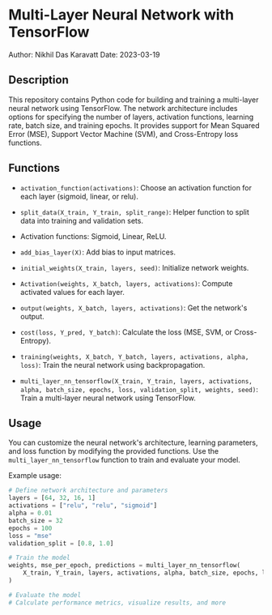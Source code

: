 # Multi-Layer Neural Network with TensorFlow

Author: Nikhil Das Karavatt
Date: 2023-03-19


## Description

This repository contains Python code for building and training a multi-layer neural network using TensorFlow. The network architecture includes options for specifying the number of layers, activation functions, learning rate, batch size, and training epochs. It provides support for Mean Squared Error (MSE), Support Vector Machine (SVM), and Cross-Entropy loss functions.

## Functions

- `activation_function(activations)`: Choose an activation function for each layer (sigmoid, linear, or relu).

- `split_data(X_train, Y_train, split_range)`: Helper function to split data into training and validation sets.

- Activation functions: Sigmoid, Linear, ReLU.

- `add_bias_layer(X)`: Add bias to input matrices.

- `initial_weights(X_train, layers, seed)`: Initialize network weights.

- `Activation(weights, X_batch, layers, activations)`: Compute activated values for each layer.

- `output(weights, X_batch, layers, activations)`: Get the network's output.

- `cost(loss, Y_pred, Y_batch)`: Calculate the loss (MSE, SVM, or Cross-Entropy).

- `training(weights, X_batch, Y_batch, layers, activations, alpha, loss)`: Train the neural network using backpropagation.

- `multi_layer_nn_tensorflow(X_train, Y_train, layers, activations, alpha, batch_size, epochs, loss, validation_split, weights, seed)`: Train a multi-layer neural network using TensorFlow.

## Usage

You can customize the neural network's architecture, learning parameters, and loss function by modifying the provided functions. Use the `multi_layer_nn_tensorflow` function to train and evaluate your model.

Example usage:
```python
# Define network architecture and parameters
layers = [64, 32, 16, 1]
activations = ["relu", "relu", "sigmoid"]
alpha = 0.01
batch_size = 32
epochs = 100
loss = "mse"
validation_split = [0.8, 1.0]

# Train the model
weights, mse_per_epoch, predictions = multi_layer_nn_tensorflow(
    X_train, Y_train, layers, activations, alpha, batch_size, epochs, loss, validation_split
)

# Evaluate the model
# Calculate performance metrics, visualize results, and more
